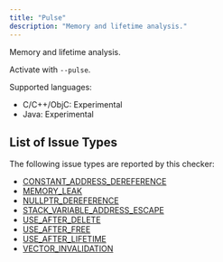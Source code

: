 ```yaml
---
title: "Pulse"
description: "Memory and lifetime analysis."
---
```


Memory and lifetime analysis.

Activate with `--pulse`.

Supported languages:
- C/C++/ObjC: Experimental
- Java: Experimental



## List of Issue Types

The following issue types are reported by this checker:
- [CONSTANT_ADDRESS_DEREFERENCE](/docs/next/all-issue-types#constant_address_dereference)
- [MEMORY_LEAK](/docs/next/all-issue-types#memory_leak)
- [NULLPTR_DEREFERENCE](/docs/next/all-issue-types#nullptr_dereference)
- [STACK_VARIABLE_ADDRESS_ESCAPE](/docs/next/all-issue-types#stack_variable_address_escape)
- [USE_AFTER_DELETE](/docs/next/all-issue-types#use_after_delete)
- [USE_AFTER_FREE](/docs/next/all-issue-types#use_after_free)
- [USE_AFTER_LIFETIME](/docs/next/all-issue-types#use_after_lifetime)
- [VECTOR_INVALIDATION](/docs/next/all-issue-types#vector_invalidation)
